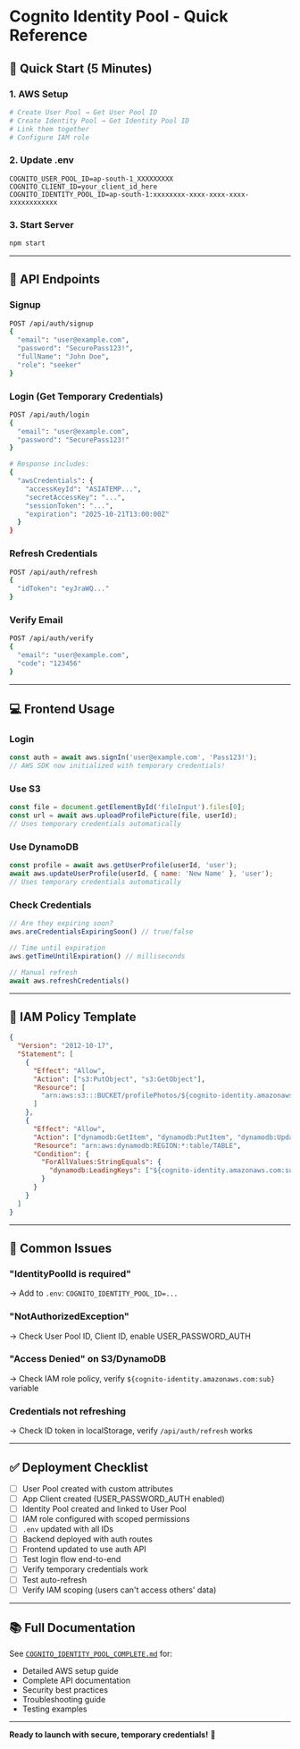 # Cognito Identity Pool - Quick Reference

## 🚀 Quick Start (5 Minutes)

### 1. AWS Setup
```bash
# Create User Pool → Get User Pool ID
# Create Identity Pool → Get Identity Pool ID
# Link them together
# Configure IAM role
```

### 2. Update .env
```env
COGNITO_USER_POOL_ID=ap-south-1_XXXXXXXXX
COGNITO_CLIENT_ID=your_client_id_here
COGNITO_IDENTITY_POOL_ID=ap-south-1:xxxxxxxx-xxxx-xxxx-xxxx-xxxxxxxxxxxx
```

### 3. Start Server
```bash
npm start
```

---

## 📡 API Endpoints

### Signup
```bash
POST /api/auth/signup
{
  "email": "user@example.com",
  "password": "SecurePass123!",
  "fullName": "John Doe",
  "role": "seeker"
}
```

### Login (Get Temporary Credentials)
```bash
POST /api/auth/login
{
  "email": "user@example.com",
  "password": "SecurePass123!"
}

# Response includes:
{
  "awsCredentials": {
    "accessKeyId": "ASIATEMP...",
    "secretAccessKey": "...",
    "sessionToken": "...",
    "expiration": "2025-10-21T13:00:00Z"
  }
}
```

### Refresh Credentials
```bash
POST /api/auth/refresh
{
  "idToken": "eyJraWQ..."
}
```

### Verify Email
```bash
POST /api/auth/verify
{
  "email": "user@example.com",
  "code": "123456"
}
```

---

## 💻 Frontend Usage

### Login
```javascript
const auth = await aws.signIn('user@example.com', 'Pass123!');
// AWS SDK now initialized with temporary credentials!
```

### Use S3
```javascript
const file = document.getElementById('fileInput').files[0];
const url = await aws.uploadProfilePicture(file, userId);
// Uses temporary credentials automatically
```

### Use DynamoDB
```javascript
const profile = await aws.getUserProfile(userId, 'user');
await aws.updateUserProfile(userId, { name: 'New Name' }, 'user');
// Uses temporary credentials automatically
```

### Check Credentials
```javascript
// Are they expiring soon?
aws.areCredentialsExpiringSoon() // true/false

// Time until expiration
aws.getTimeUntilExpiration() // milliseconds

// Manual refresh
await aws.refreshCredentials()
```

---

## 🔑 IAM Policy Template

```json
{
  "Version": "2012-10-17",
  "Statement": [
    {
      "Effect": "Allow",
      "Action": ["s3:PutObject", "s3:GetObject"],
      "Resource": [
        "arn:aws:s3:::BUCKET/profilePhotos/${cognito-identity.amazonaws.com:sub}/*"
      ]
    },
    {
      "Effect": "Allow",
      "Action": ["dynamodb:GetItem", "dynamodb:PutItem", "dynamodb:UpdateItem"],
      "Resource": "arn:aws:dynamodb:REGION:*:table/TABLE",
      "Condition": {
        "ForAllValues:StringEquals": {
          "dynamodb:LeadingKeys": ["${cognito-identity.amazonaws.com:sub}"]
        }
      }
    }
  ]
}
```

---

## 🐛 Common Issues

### "IdentityPoolId is required"
→ Add to `.env`: `COGNITO_IDENTITY_POOL_ID=...`

### "NotAuthorizedException"
→ Check User Pool ID, Client ID, enable USER_PASSWORD_AUTH

### "Access Denied" on S3/DynamoDB
→ Check IAM role policy, verify `${cognito-identity.amazonaws.com:sub}` variable

### Credentials not refreshing
→ Check ID token in localStorage, verify `/api/auth/refresh` works

---

## ✅ Deployment Checklist

- [ ] User Pool created with custom attributes
- [ ] App Client created (USER_PASSWORD_AUTH enabled)
- [ ] Identity Pool created and linked to User Pool
- [ ] IAM role configured with scoped permissions
- [ ] `.env` updated with all IDs
- [ ] Backend deployed with auth routes
- [ ] Frontend updated to use auth API
- [ ] Test login flow end-to-end
- [ ] Verify temporary credentials work
- [ ] Test auto-refresh
- [ ] Verify IAM scoping (users can't access others' data)

---

## 📚 Full Documentation

See [`COGNITO_IDENTITY_POOL_COMPLETE.md`](COGNITO_IDENTITY_POOL_COMPLETE.md) for:
- Detailed AWS setup guide
- Complete API documentation
- Security best practices
- Troubleshooting guide
- Testing examples

---

**Ready to launch with secure, temporary credentials!** 🚀
